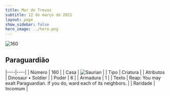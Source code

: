 ```yaml
---
title: Mar de Trevas
subtitle: 12 de março de 2021
layout: page
show_sidebar: false
hero_image: ../hero.png
---
```


![160](https://cdn.keyforgegame.com/media/card_front/pt/496_160_V3Q7V84WM5VJ_pt.png)

## Paraguardião

|----|----|
| Número | 160 |
| Casa | ![Saurian](https://archonarcana.com/images/thumb/9/9e/Saurian_P.png/22px-Saurian_P.png "Sauro") |
| Tipo | Criatura |
| Atributos | Dinosaur • Soldier |
| Poder | 6 |
| Armadura | 1 |
| Texto | Reap: You may exalt Paraguardian. If you do, ward each of its neighbors. |
| Raridade | Incomum |
